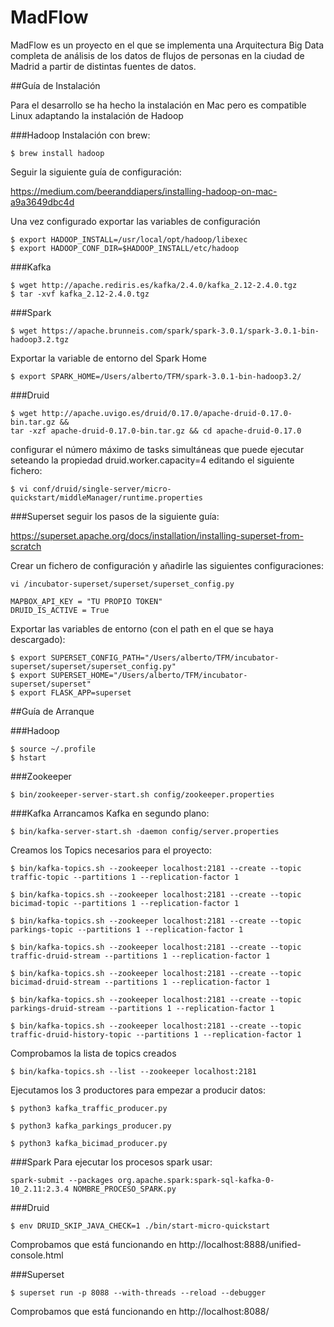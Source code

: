 # MadFlow

MadFlow es un proyecto en el que se implementa una Arquitectura Big Data completa de análisis de los datos de flujos de
 personas en la ciudad de Madrid a partir de distintas fuentes de datos.
 
##Guía de Instalación

Para el desarrollo se ha hecho la instalación en Mac pero es compatible Linux adaptando la instalación de Hadoop

###Hadoop
Instalación con brew:
```
$ brew install hadoop
```
Seguir la siguiente guía de configuración:

https://medium.com/beeranddiapers/installing-hadoop-on-mac-a9a3649dbc4d

Una vez configurado exportar las variables de configuración
```
$ export HADOOP_INSTALL=/usr/local/opt/hadoop/libexec
$ export HADOOP_CONF_DIR=$HADOOP_INSTALL/etc/hadoop
```

###Kafka
```
$ wget http://apache.rediris.es/kafka/2.4.0/kafka_2.12-2.4.0.tgz
$ tar -xvf kafka_2.12-2.4.0.tgz
```

###Spark
```
$ wget https://apache.brunneis.com/spark/spark-3.0.1/spark-3.0.1-bin-hadoop3.2.tgz
```

Exportar la variable de entorno del Spark Home
```
$ export SPARK_HOME=/Users/alberto/TFM/spark-3.0.1-bin-hadoop3.2/
```
###Druid

```
$ wget http://apache.uvigo.es/druid/0.17.0/apache-druid-0.17.0-bin.tar.gz && 
tar -xzf apache-druid-0.17.0-bin.tar.gz && cd apache-druid-0.17.0
```
configurar el número máximo de tasks simultáneas que puede ejecutar seteando la propiedad 
druid.worker.capacity=4 editando el siguiente fichero:
```
$ vi conf/druid/single-server/micro-quickstart/middleManager/runtime.properties
```

###Superset
seguir los pasos de la siguiente guía:

https://superset.apache.org/docs/installation/installing-superset-from-scratch

Crear un fichero de configuración y añadirle las siguientes configuraciones:
```
vi /incubator-superset/superset/superset_config.py

MAPBOX_API_KEY = "TU PROPIO TOKEN"
DRUID_IS_ACTIVE = True
```

Exportar las variables de entorno (con el path en el que se haya descargado):
```
$ export SUPERSET_CONFIG_PATH="/Users/alberto/TFM/incubator-superset/superset/superset_config.py"
$ export SUPERSET_HOME="/Users/alberto/TFM/incubator-superset/superset"
$ export FLASK_APP=superset
```
##Guía de Arranque

###Hadoop
```
$ source ~/.profile
$ hstart
```
###Zookeeper
```
$ bin/zookeeper-server-start.sh config/zookeeper.properties
```

###Kafka
Arrancamos Kafka en segundo plano:
```
$ bin/kafka-server-start.sh -daemon config/server.properties
```

Creamos los Topics necesarios para el proyecto:
```
$ bin/kafka-topics.sh --zookeeper localhost:2181 --create --topic traffic-topic --partitions 1 --replication-factor 1

$ bin/kafka-topics.sh --zookeeper localhost:2181 --create --topic bicimad-topic --partitions 1 --replication-factor 1

$ bin/kafka-topics.sh --zookeeper localhost:2181 --create --topic parkings-topic --partitions 1 --replication-factor 1

$ bin/kafka-topics.sh --zookeeper localhost:2181 --create --topic traffic-druid-stream --partitions 1 --replication-factor 1

$ bin/kafka-topics.sh --zookeeper localhost:2181 --create --topic bicimad-druid-stream --partitions 1 --replication-factor 1

$ bin/kafka-topics.sh --zookeeper localhost:2181 --create --topic parkings-druid-stream --partitions 1 --replication-factor 1

$ bin/kafka-topics.sh --zookeeper localhost:2181 --create --topic traffic-druid-history-topic --partitions 1 --replication-factor 1
```
Comprobamos la lista de topics creados
```
$ bin/kafka-topics.sh --list --zookeeper localhost:2181
```

Ejecutamos los 3 productores para empezar a producir datos:
```
$ python3 kafka_traffic_producer.py
```
```
$ python3 kafka_parkings_producer.py
```
```
$ python3 kafka_bicimad_producer.py
```


###Spark
Para ejecutar los procesos spark usar:
```
spark-submit --packages org.apache.spark:spark-sql-kafka-0-10_2.11:2.3.4 NOMBRE_PROCESO_SPARK.py
```
###Druid
```
$ env DRUID_SKIP_JAVA_CHECK=1 ./bin/start-micro-quickstart
```
Comprobamos que está funcionando en http://localhost:8888/unified-console.html


###Superset

```
$ superset run -p 8088 --with-threads --reload --debugger
```
Comprobamos que está funcionando en http://localhost:8088/

